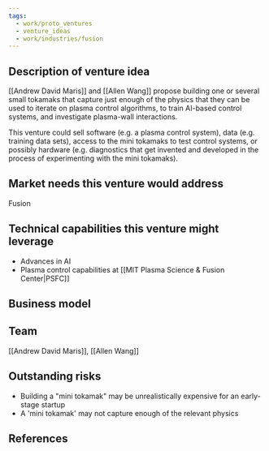 ```yaml
---
tags:
  - work/proto_ventures
  - venture_ideas
  - work/industries/fusion
---
```

## Description of venture idea
[[Andrew David Maris]] and [[Allen Wang]] propose building one or several small tokamaks that capture just enough of the physics that they can be used to iterate on plasma control algorithms, to train AI-based control systems, and investigate plasma-wall interactions.

This venture could sell software (e.g. a plasma control system), data (e.g. training data sets), access to the mini tokamaks to test control systems, or possibly hardware (e.g. diagnostics that get invented and developed in the process of experimenting with the mini tokamaks).

## Market needs this venture would address
Fusion

## Technical capabilities this venture might leverage
- Advances in AI
- Plasma control capabilities at [[MIT Plasma Science & Fusion Center|PSFC]]

## Business model

## Team
[[Andrew David Maris]], [[Allen Wang]]

## Outstanding risks
- Building a "mini tokamak" may be unrealistically expensive for an early-stage startup
- A 'mini tokamak' may not capture enough of the relevant physics

## References
